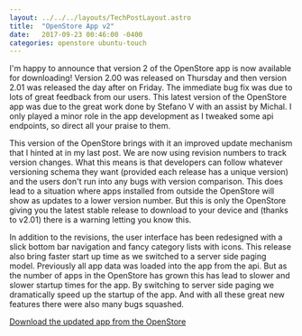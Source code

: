 ```yaml
---
layout: ../../../layouts/TechPostLayout.astro
title:  "OpenStore App v2"
date:   2017-09-23 00:46:00 -0400
categories: openstore ubuntu-touch
---
```


I'm happy to announce that version 2 of the OpenStore app is now available
for downloading! Version 2.00 was released on Thursday and then version 2.01
was released the day after on Friday. The immediate bug fix was due to lots
of great feedback from our users. This latest version of the OpenStore app
was due to the great work done by Stefano V with an assist by Michal. I only
played a minor role in the app development as I tweaked some api endpoints, so
direct all your praise to them.

This version of the OpenStore brings with it an improved update mechanism that I
hinted at in my last post. We are now using revision numbers to track version
changes. What this means is that developers can follow whatever versioning
schema they want (provided each release has a unique version) and the users
don't run into any bugs with version comparison. This does lead to a situation
where apps installed from outside the OpenStore will show as updates to a lower
version number. But this is only the OpenStore giving you the latest stable
release to download to your device and (thanks to v2.01) there is a warning
letting you know this.

In addition to the revisions, the user interface has been redesigned with a
slick bottom bar navigation and fancy category lists with icons. This release
also bring faster start up time as we switched to a server side paging model.
Previously all app data was loaded into the app from the api. But as the number
of apps in the OpenStore has grown this has lead to slower and slower startup
times for the app. By switching to server side paging we dramatically speed
up the startup of the app. And with all these great new features there were
also many bugs squashed.

[Download the updated app from the OpenStore](https://open.uappexplorer.com/app/openstore.openstore-team)
